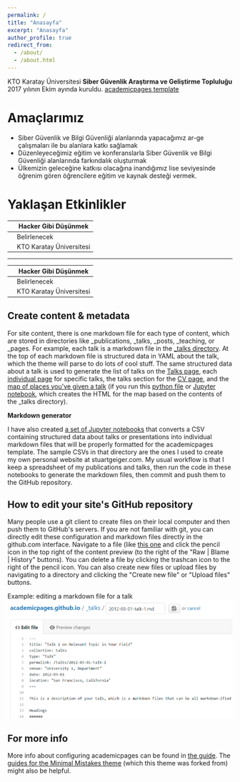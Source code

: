 ```yaml
---
permalink: /
title: "Anasayfa"
excerpt: "Anasayfa"
author_profile: true
redirect_from: 
  - /about/
  - /about.html
---
```


KTO Karatay Üniversitesi **Siber Güvenlik Araştırma ve Geliştirme Topluluğu** 2017 yılının Ekim ayında kuruldu. 
[academicpages template](https://github.com/academicpages/academicpages.github.io)

Amaçlarımız
======
- Siber Güvenlik ve Bilgi Güvenliği alanlarında yapacağımız ar-ge çalışmaları ile bu alanlara katkı sağlamak
- Düzenleyeceğimiz eğitim ve konferanslarla Siber Güvenlik ve Bilgi Güvenliği alanlarında farkındalık oluşturmak
- Ülkemizin geleceğine katkısı olacağına inandığımız lise seviyesinde öğrenim gören öğrencilere eğitim ve kaynak desteği vermek. 

Yaklaşan Etkinlikler
======


| <i class="fa fa-diamond" aria-hidden="true"></i> | Hacker Gibi Düşünmek  |
| ------------ | ------------ |
| <i class="fa fa-calendar" aria-hidden="true"></i> | Belirlenecek  |
| <i class="fa fa-map-marker" aria-hidden="true"></i> | KTO Karatay Üniversitesi  |


-----------


| <i class="fa fa-diamond" aria-hidden="true"></i> | Hacker Gibi Düşünmek  |
| ------------ | ------------ |
| <i class="fa fa-calendar" aria-hidden="true"></i> | Belirlenecek  |
| <i class="fa fa-map-marker" aria-hidden="true"></i> | KTO Karatay Üniversitesi  |


Create content & metadata
------
For site content, there is one markdown file for each type of content, which are stored in directories like _publications, _talks, _posts, _teaching, or _pages. For example, each talk is a markdown file in the [_talks directory](https://github.com/academicpages/academicpages.github.io/tree/master/_talks). At the top of each markdown file is structured data in YAML about the talk, which the theme will parse to do lots of cool stuff. The same structured data about a talk is used to generate the list of talks on the [Talks page](https://academicpages.github.io/talks), each [individual page](https://academicpages.github.io/talks/2012-03-01-talk-1) for specific talks, the talks section for the [CV page](https://academicpages.github.io/cv), and the [map of places you've given a talk](https://academicpages.github.io/talkmap.html) (if you run this [python file](https://github.com/academicpages/academicpages.github.io/blob/master/talkmap.py) or [Jupyter notebook](https://github.com/academicpages/academicpages.github.io/blob/master/talkmap.ipynb), which creates the HTML for the map based on the contents of the _talks directory).

**Markdown generator**

I have also created [a set of Jupyter notebooks](https://github.com/academicpages/academicpages.github.io/tree/master/markdown_generator
) that converts a CSV containing structured data about talks or presentations into individual markdown files that will be properly formatted for the academicpages template. The sample CSVs in that directory are the ones I used to create my own personal website at stuartgeiger.com. My usual workflow is that I keep a spreadsheet of my publications and talks, then run the code in these notebooks to generate the markdown files, then commit and push them to the GitHub repository.

How to edit your site's GitHub repository
------
Many people use a git client to create files on their local computer and then push them to GitHub's servers. If you are not familiar with git, you can directly edit these configuration and markdown files directly in the github.com interface. Navigate to a file (like [this one](https://github.com/academicpages/academicpages.github.io/blob/master/_talks/2012-03-01-talk-1.md) and click the pencil icon in the top right of the content preview (to the right of the "Raw | Blame | History" buttons). You can delete a file by clicking the trashcan icon to the right of the pencil icon. You can also create new files or upload files by navigating to a directory and clicking the "Create new file" or "Upload files" buttons. 

Example: editing a markdown file for a talk
![Editing a markdown file for a talk](/images/editing-talk.png)

For more info
------
More info about configuring academicpages can be found in [the guide](https://academicpages.github.io/markdown/). The [guides for the Minimal Mistakes theme](https://mmistakes.github.io/minimal-mistakes/docs/configuration/) (which this theme was forked from) might also be helpful.
